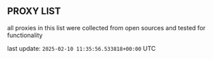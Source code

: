## PROXY LIST

all proxies in this list were collected from open sources and tested for functionality

last update: `2025-02-10 11:35:56.533818+00:00` UTC